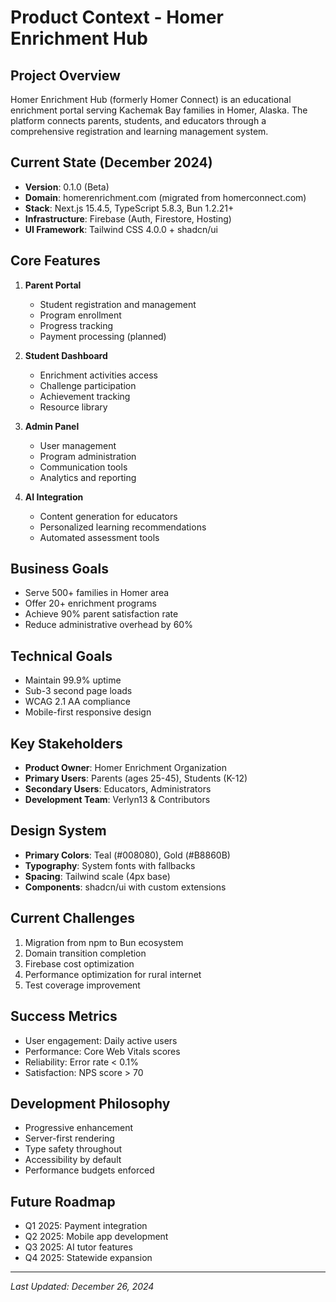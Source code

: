 # Product Context - Homer Enrichment Hub

## Project Overview
Homer Enrichment Hub (formerly Homer Connect) is an educational enrichment portal serving Kachemak Bay families in Homer, Alaska. The platform connects parents, students, and educators through a comprehensive registration and learning management system.

## Current State (December 2024)
- **Version**: 0.1.0 (Beta)
- **Domain**: homerenrichment.com (migrated from homerconnect.com)
- **Stack**: Next.js 15.4.5, TypeScript 5.8.3, Bun 1.2.21+
- **Infrastructure**: Firebase (Auth, Firestore, Hosting)
- **UI Framework**: Tailwind CSS 4.0.0 + shadcn/ui

## Core Features
1. **Parent Portal**
   - Student registration and management
   - Program enrollment
   - Progress tracking
   - Payment processing (planned)

2. **Student Dashboard**
   - Enrichment activities access
   - Challenge participation
   - Achievement tracking
   - Resource library

3. **Admin Panel**
   - User management
   - Program administration
   - Communication tools
   - Analytics and reporting

4. **AI Integration**
   - Content generation for educators
   - Personalized learning recommendations
   - Automated assessment tools

## Business Goals
- Serve 500+ families in Homer area
- Offer 20+ enrichment programs
- Achieve 90% parent satisfaction rate
- Reduce administrative overhead by 60%

## Technical Goals
- Maintain 99.9% uptime
- Sub-3 second page loads
- WCAG 2.1 AA compliance
- Mobile-first responsive design

## Key Stakeholders
- **Product Owner**: Homer Enrichment Organization
- **Primary Users**: Parents (ages 25-45), Students (K-12)
- **Secondary Users**: Educators, Administrators
- **Development Team**: Verlyn13 & Contributors

## Design System
- **Primary Colors**: Teal (#008080), Gold (#B8860B)
- **Typography**: System fonts with fallbacks
- **Spacing**: Tailwind scale (4px base)
- **Components**: shadcn/ui with custom extensions

## Current Challenges
1. Migration from npm to Bun ecosystem
2. Domain transition completion
3. Firebase cost optimization
4. Performance optimization for rural internet
5. Test coverage improvement

## Success Metrics
- User engagement: Daily active users
- Performance: Core Web Vitals scores
- Reliability: Error rate < 0.1%
- Satisfaction: NPS score > 70

## Development Philosophy
- Progressive enhancement
- Server-first rendering
- Type safety throughout
- Accessibility by default
- Performance budgets enforced

## Future Roadmap
- Q1 2025: Payment integration
- Q2 2025: Mobile app development
- Q3 2025: AI tutor features
- Q4 2025: Statewide expansion

---
*Last Updated: December 26, 2024*
